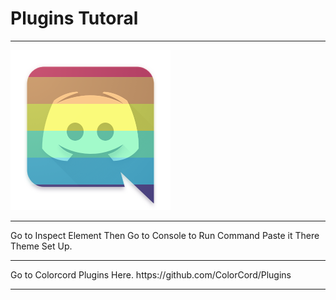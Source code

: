 # Plugins Tutoral
<HR>
<img src="https://raw.githubusercontent.com/ColorCord/Application/master/download.png">
<HR>
Go to Inspect Element Then Go to Console to Run Command Paste it There Theme Set Up.
<HR>
Go to Colorcord Plugins Here. https://github.com/ColorCord/Plugins
<HR>
<body background="https://raw.githubusercontent.com/ColorCord/Plugins/master/Abstract%20Rainbow%20Colours%20Wallpapers%207.jpg">
<link rel="shortcut icon" href="https://raw.githubusercontent.com/ColorCord/Plugins/master/download.ico" />

